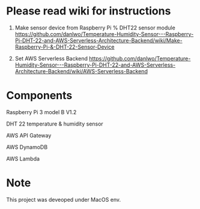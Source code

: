 # Please read wiki for instructions

1. Make sensor device from Raspberry Pi % DHT22 sensor module
https://github.com/danlwo/Temperature-Humidity-Sensor---Raspberry-Pi-DHT-22-and-AWS-Serverless-Architecture-Backend/wiki/Make-Raspberry-Pi-&-DHT-22-Sensor-Device

2. Set AWS Serverless Backend 
https://github.com/danlwo/Temperature-Humidity-Sensor---Raspberry-Pi-DHT-22-and-AWS-Serverless-Architecture-Backend/wiki/AWS-Serverless-Backend

# Components 
Raspberry Pi 3 model B V1.2

DHT 22 temperature & humidity sensor

AWS API Gateway

AWS DynamoDB

AWS Lambda

# Note
This project was deveoped under MacOS env.
